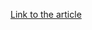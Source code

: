 [Link to the article](https://threatpost.com/pos-attacks-net-crooks-20-million-stolen-bank-cards/117595/)
